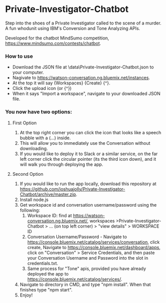 # Private-Investigator-Chatbot
Step into the shoes of a Private Investigator called to the scene of a murder. A fun whodunit using IBM's Conversion and Tone Analyzing APIs.

Developed for the chatbot MindSumo competition, https://www.mindsumo.com/contests/chatbot. 

### How to use ###
* Download the JSON file at \data\Private-Investigator-Chatbot.json to your computer.
* Nagivate to https://watson-conversation.ng.bluemix.net/instances.
* At the top it will say {Workspaces} {Create} {^}.
* Click the upload icon (or {^})
* When it says "Import a workspace", navigate to your downloaded JSON file.

### You now have two options: ###


1. First Option
	1. At the top right corner you can click the icon that looks like a speech bubble with a (...) inside.
	2. This will allow you to immediately use the Conversation without downloading.
	3. If you would like to deploy it to Slack or a similar service, on the far left corner click the circular pointer (its the third icon down), and it will walk you through deploying the app.

2. Second Option
	1. If you would like to run the app locally, download this repository at https://github.com/joshuajolly/Private-Investigator-Chatbot/archive/master.zip.
	2. Install node.js
	3. Get workspace id and conversation username/password using the following:
		1. Workspace ID: find at https://watson-conversation.ng.bluemix.net/, workspaces >Private-Investigator-Chatbot > ... (on top left corner) > "view details" > WORKSPACE ID
		2. Conversation Username/Password - Navigate to https://console.bluemix.net/catalog/services/conversation, click create, Navigate to https://console.bluemix.net/dashboard/apps, click on "Conversation" > Service Credentials, and then paste your Conversation Username and Password into the slot in credentials.txt.
		3. Same process for "Tone" apis, provided you have already deployed the app to https://console.bluemix.net/catalog/services/.
	4. Navigate to directory in CMD, and type "npm install". When that finishes type "npm start".
	5. Enjoy!


